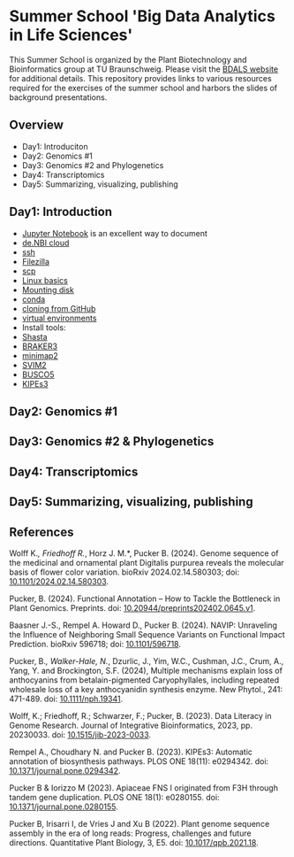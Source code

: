 # Summer School 'Big Data Analytics in Life Sciences'

This Summer School is organized by the Plant Biotechnology and Bioinformatics group at TU Braunschweig. Please visit the [BDALS website](https://www.tu-braunschweig.de/en/ifp/pbb/teaching/bdals) for additional details. This repository provides links to various resources required for the exercises of the summer school and harbors the slides of background presentations.

## Overview
- Day1: Introduciton
- Day2: Genomics #1
- Day3: Genomics #2 and Phylogenetics
- Day4: Transcriptomics
- Day5: Summarizing, visualizing, publishing


## Day1: Introduction
- [Jupyter Notebook](https://jupyter.org/) is an excellent way to document
- [de.NBI cloud](https://www.denbi.de/cloud)
- [ssh](https://en.wikipedia.org/wiki/Secure_Shell)
- [Filezilla](https://filezilla-project.org/)
- [scp](https://www.freecodecamp.org/news/scp-linux-command-example-how-to-ssh-file-transfer-from-remote-to-local/)
- [Linux basics](https://ubuntu.com/tutorials/command-line-for-beginners)
- [Mounting disk](https://superuser.com/questions/134734/how-to-mount-a-drive-from-terminal-in-ubuntu)
- [conda](https://conda.io/projects/conda/en/latest/user-guide/getting-started.html)
- [cloning from GitHub](https://docs.github.com/en/repositories/creating-and-managing-repositories/cloning-a-repository)
- [virtual environments](https://docs.python.org/3/library/venv.html)
- Install tools:
- [Shasta](https://github.com/paoloshasta/shasta)
- [BRAKER3](https://github.com/Gaius-Augustus/BRAKER)
- [minimap2](https://github.com/lh3/minimap2)
- [SVIM2](https://github.com/eldariont/svim)
- [BUSCO5](https://busco.ezlab.org/busco_userguide.html)
- [KIPEs3](https://github.com/bpucker/KIPEs)


## Day2: Genomics #1


## Day3: Genomics #2 & Phylogenetics


## Day4: Transcriptomics


## Day5: Summarizing, visualizing, publishing






## References

Wolff K.*, Friedhoff R.*, Horz J. M.*, Pucker B. (2024). Genome sequence of the medicinal and ornamental plant Digitalis purpurea reveals the molecular basis of flower color variation. bioRxiv 2024.02.14.580303; doi: [10.1101/2024.02.14.580303](https://doi.org/10.1101/2024.02.14.580303).

Pucker, B. (2024). Functional Annotation – How to Tackle the Bottleneck in Plant Genomics. Preprints. doi: [10.20944/preprints202402.0645.v1](https://doi.org/10.20944/preprints202402.0645.v1).

Baasner J.-S., Rempel A. Howard D., Pucker B. (2024). NAVIP: Unraveling the Influence of Neighboring Small Sequence Variants on Functional Impact Prediction. bioRxiv 596718; doi: [10.1101/596718](https://doi.org/10.1101/596718).

Pucker, B.*, Walker-Hale, N.*, Dzurlic, J., Yim, W.C., Cushman, J.C., Crum, A., Yang, Y. and Brockington, S.F. (2024), Multiple mechanisms explain loss of anthocyanins from betalain-pigmented Caryophyllales, including repeated wholesale loss of a key anthocyanidin synthesis enzyme. New Phytol., 241: 471-489. doi: [10.1111/nph.19341](https://doi.org/10.1111/nph.19341).

Wolff, K.; Friedhoff, R.; Schwarzer, F.; Pucker, B. (2023). Data Literacy in Genome Research. Journal of Integrative Bioinformatics, 2023, pp. 20230033. doi: [10.1515/jib-2023-0033](https://doi.org/10.1515/jib-2023-0033).

Rempel A., Choudhary N. and Pucker B. (2023). KIPEs3: Automatic annotation of biosynthesis pathways. PLOS ONE 18(11): e0294342. doi: [10.1371/journal.pone.0294342](https://doi.org/10.1371/journal.pone.0294342).

Pucker B & Iorizzo M (2023). Apiaceae FNS I originated from F3H through tandem gene duplication. PLOS ONE 18(1): e0280155. doi: [10.1371/journal.pone.0280155](https://doi.org/10.1371/journal.pone.0280155).

Pucker B, Irisarri I, de Vries J and Xu B (2022). Plant genome sequence assembly in the era of long reads: Progress, challenges and future directions. Quantitative Plant Biology, 3, E5. doi: [10.1017/qpb.2021.18](https://doi.org/10.1017/qpb.2021.18).

